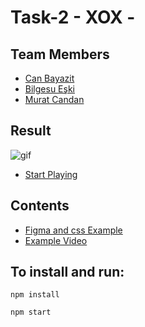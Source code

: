 

# Task-2 - XOX -

## Team Members
- [Can Bayazit](https://github.com/canbayazit)
- [Bilgesu Eşki](https://github.com/bilgesueski)
- [Murat Candan](https://github.com/muratcandan)

## Result
![gif](/public/XOX.gif)
- [Start Playing](https://cbm-tictocto.netlify.app/)
## Contents

- [Figma and css Example](https://www.figma.com/file/9WxsY4qgl7Elca9cv9Y5z6/Untitled?node-id=0%3A1)
- [Example Video](https://www.loom.com/share/f6db31129ce64027b011a872dd91b867)




## To install and run:

```
npm install
```

```
npm start
```
